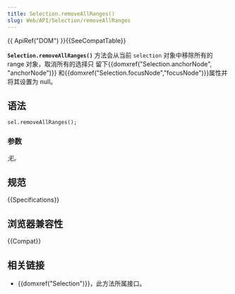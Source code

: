 ```yaml
---
title: Selection.removeAllRanges()
slug: Web/API/Selection/removeAllRanges
---
```

{{ ApiRef("DOM") }}{{SeeCompatTable}}

**`Selection.removeAllRanges()`** 方法会从当前 `selection` 对象中移除所有的 range 对象，取消所有的选择只 留下{{domxref("Selection.anchorNode", "anchorNode")}} 和{{domxref("Selection.focusNode","focusNode")}}属性并将其设置为 null。

## 语法

```plain
sel.removeAllRanges();
```

### 参数

_无。_

## 规范

{{Specifications}}

## 浏览器兼容性

{{Compat}}

## 相关链接

- {{domxref("Selection")}}，此方法所属接口。
